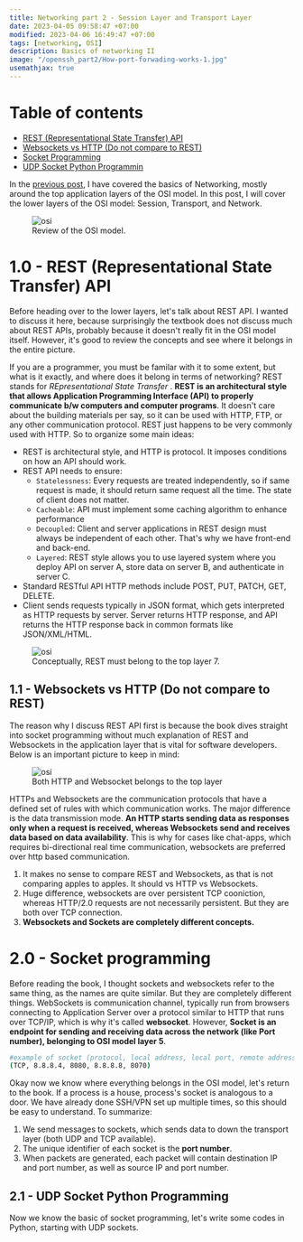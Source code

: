 ```yaml
---
title: Networking part 2 - Session Layer and Transport Layer
date: 2023-04-05 09:58:47 +07:00
modified: 2023-04-06 16:49:47 +07:00
tags: [networking, OSI]
description: Basics of networking II
image: "/openssh_part2/How-port-forwading-works-1.jpg"
usemathjax: true
---
```


# Table of contents
- [REST (Representational State Transfer) API](#rest)
- [Websockets vs HTTP (Do not compare to REST)](#rest_vs_socket)
- [Socket Programming](#socket)
- [UDP Socket Python Programmin](#socket_udp)

In the [previous post](https://chophilip21.github.io/network_part1/), I have covered the basics of Networking, mostly around the top application layers of the OSI model. In this post, I will cover the lower layers of the OSI model: Session, Transport, and Network.  

<figure>
<img src="
https://lh3.googleusercontent.com/Mn5UKGeWOhDRwTr16RCTN6MDfy1_u3bhzWJxa-jYgJd_xRvalV5IdKreSXWsI9ia_4Td89HApvz2XTsKWkyOstGbrJbcjOoJ3n6uHErwHQyRbOlraPiIa_BTDm-pTeQTD6UiGkty" alt="osi">
<figcaption>Review of the OSI model. </figcaption>
</figure>

# 1.0 - REST (Representational State Transfer) API <a name="rest"></a>

Before heading over to the lower layers, let's talk about REST API. I wanted to discuss it here, because surprisingly the textbook does not discuss much about REST APIs, probably because it doesn't really fit in the OSI model itself. However, it's good to review the concepts and see where it belongs in the entire picture. 

If you are a programmer, you must be familar with it to some extent, but what is it exactly, and where does it belong in terms of networking? REST stands for <i>REpresentational State Transfer </i>. **REST is an architectural style that allows Application Programming Interface (API) to properly communicate b/w computers and computer programs**. It doesn't care about the building materials per say, so it can be used with HTTP, FTP, or any other communication protocol. REST just happens to be very commonly used with HTTP. So to organize some main ideas:

- REST is architectural style, and HTTP is protocol. It imposes conditions on how an API should work. 
- REST API needs to ensure:
    - `Statelessness`: Every requests are treated independently, so if same request is made, it should return same request all the time. The state of client does not matter.
    - `Cacheable`: API must implement some caching algorithm to enhance performance
    - `Decoupled`: Client and server applications in REST design must always be independent of each other. That's why we have front-end and back-end.
    - `Layered`: REST style allows you to use layered system where you deploy API on server A, store data on server B, and authenticate in server C. 
- Standard RESTful API HTTP methods include POST, PUT, PATCH, GET, DELETE.
- Client sends requests typically in JSON format, which gets interpreted as HTTP requests by server. Server returns HTTP response, and API returns the HTTP response back in common formats like JSON/XML/HTML. 

<figure>
<img src="
https://restapilinks.com/wp-content/uploads/2021/03/ekawmj3rafdtn06hzj79.png
" alt="osi">
<figcaption>Conceptually, REST must belong to the top layer 7.</figcaption>
</figure>


## 1.1 - Websockets vs HTTP (Do not compare to REST) <a name="rest_vs_socket"></a>

The reason why I discuss REST API first is because the book dives straight into socket programming without much explanation of REST and Websockets in the application layer that is vital for software developers. Below is an important picture to keep in mind:

<figure>
<img src="
https://www.baeldung.com/wp-content/uploads/2019/04/OCI-Model.jpg" alt="osi">
<figcaption>Both HTTP and Websocket belongs to the top layer</figcaption>
</figure>

HTTPs and Websockets are the communication protocols that have a defined set of rules with which communication works. The major difference is the data transmission mode. **An HTTP starts sending data as responses only when a request is received, whereas Websockets send and receives data based on data availability**. This is why for cases like chat-apps, which requires bi-directional real time communication, websockets are preferred over http based communication. 

1. It makes no sense to compare REST and Websockets, as that is not comparing apples to apples. It should vs HTTP vs Websockets.
2. Huge difference, websockets are over persistent TCP cooniction, whereas HTTP/2.0 requests are not necessarily persistent. But they are both over TCP connection.
3. **Websockets and Sockets are completely different concepts.**


# 2.0 - Socket programming <a name="socket"></a>

Before reading the book, I thought sockets and websockets refer to the same thing, as the names are quite similar. But they are completely different things. WebSockets is communication channel, typically run from browsers connecting to Application Server over a protocol similar to HTTP that runs over TCP/IP, which is why it's called **websocket**. However, **Socket is an endpoint for sending and receiving data across the network (like Port number), belonging to OSI model layer 5**. 

```bash
#example of socket (protocol, local address, local port, remote address, remote port)
(TCP, 8.8.8.4, 8080, 8.8.8.8, 8070)
```

Okay now we know where everything belongs in the OSI model, let's return to the book. If a process is a house, process's socket is analogous to a door. We have already done SSH/VPN set up multiple times, so this should be easy to understand. To summarize: 

1. We send messages to sockets, which sends data to down the transport layer (both UDP and TCP available).
2. The unique identifier of each socket is the **port number**. 
3. When packets are generated, each packet will contain destination IP and port number, as well as source IP and port number. 
 
## 2.1 - UDP Socket Python Programming <a name="socket_udp"></a>

Now we know the basic of socket programming, let's write some codes in Python, starting with UDP sockets. 